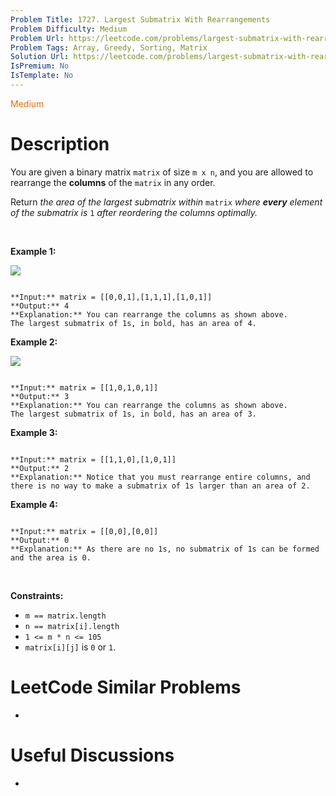 ```yaml
---
Problem Title: 1727. Largest Submatrix With Rearrangements
Problem Difficulty: Medium
Problem Url: https://leetcode.com/problems/largest-submatrix-with-rearrangements/
Problem Tags: Array, Greedy, Sorting, Matrix
Solution Url: https://leetcode.com/problems/largest-submatrix-with-rearrangements/solution/
IsPremium: No
IsTemplate: No
---
```


<span style="color: rgb(239, 108, 0);">Medium</span>

# Description

You are given a binary matrix `matrix` of size `m x n`, and you are allowed to rearrange the **columns** of the `matrix` in any order.


Return *the area of the largest submatrix within* `matrix` *where **every** element of the submatrix is* `1` *after reordering the columns optimally.*


 


**Example 1:**


**![](https://assets.leetcode.com/uploads/2020/12/29/screenshot-2020-12-30-at-40536-pm.png)**



```

**Input:** matrix = [[0,0,1],[1,1,1],[1,0,1]]
**Output:** 4
**Explanation:** You can rearrange the columns as shown above.
The largest submatrix of 1s, in bold, has an area of 4.

```

**Example 2:**


![](https://assets.leetcode.com/uploads/2020/12/29/screenshot-2020-12-30-at-40852-pm.png)



```

**Input:** matrix = [[1,0,1,0,1]]
**Output:** 3
**Explanation:** You can rearrange the columns as shown above.
The largest submatrix of 1s, in bold, has an area of 3.

```

**Example 3:**



```

**Input:** matrix = [[1,1,0],[1,0,1]]
**Output:** 2
**Explanation:** Notice that you must rearrange entire columns, and there is no way to make a submatrix of 1s larger than an area of 2.
```

**Example 4:**



```

**Input:** matrix = [[0,0],[0,0]]
**Output:** 0
**Explanation:** As there are no 1s, no submatrix of 1s can be formed and the area is 0.
```

 


**Constraints:**


* `m == matrix.length`
* `n == matrix[i].length`
* `1 <= m * n <= 105`
* `matrix[i][j]` is `0` or `1`.




# LeetCode Similar Problems

- []()

# Useful Discussions

- []()
